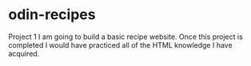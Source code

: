 # odin-recipes
Project 1
I am going to build a basic recipe website. Once this project is completed I would have practiced all of the HTML knowledge I have acquired.